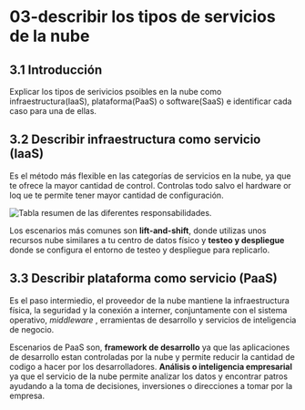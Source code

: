 # 03-describir los tipos de servicios de la nube

## 3.1 Introducción

Explicar los tipos de serivicios psoibles en la nube como infraestructura(IaaS), plataforma(PaaS) o software(SaaS) e identificar cada caso para una de ellas.

## 3.2 Describir infraestructura como servicio (IaaS)

Es el método más flexible en las categorías de servicios en la nube, ya que te ofrece la mayor cantidad de control. Controlas todo salvo el hardware or loq ue te permite tener mayor cantidad de configuración. 

![Tabla resumen de las diferentes responsabilidades.](https://learn.microsoft.com/en-us/training/wwl-azure/describe-cloud-service-types/media/shared-responsibility-b3829bfe.svg)

Los escenarios más comunes son **lift-and-shift**, donde utilizas unos recursos nube similares a tu centro de datos físico y **testeo y despliegue** donde se configura el entorno de testeo y despliegue para replicarlo.

## 3.3 Describir plataforma como servicio (PaaS)

Es el paso intermiedio, el proveedor de la nube mantiene la infraestructura física, la seguridad y la conexión a interner, conjuntamente con el sistema operativo, _middleware_ , erramientas de desarrollo y servicios de inteligencia de negocio.

Escenarios de PaaS son, **framework de desarrollo** ya que las aplicaciones de desarrollo estan controladas por la nube y permite reducir la cantidad de codigo a hacer por los desarrolladores. **Análisis o inteligencia empresarial** ya que el servicio de la nube permite analizar los datos y encontrar patros ayudando a la toma de decisiones, inversiones o direcciones a tomar por la empresa.



